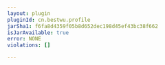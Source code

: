```yaml
---
layout: plugin
pluginId: cn.bestwu.profile
jarSha1: f6fa8d4359f05b8d652dec198d45ef43bc38f662
isJarAvailable: true
error: NONE
violations: []

---
```

